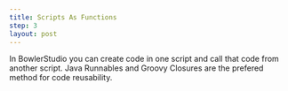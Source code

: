 ```yaml
---
title: Scripts As Functions
step: 3
layout: post
---
```


In BowlerStudio you can create code in one script and call that code from another script. Java Runnables and Groovy Closures are the prefered method for code reusability. 

<script src="https://gist.github.com/madhephaestus/01de984b2912f73643f7.js"></script>